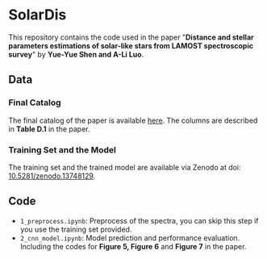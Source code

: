 # SolarDis
This repository contains the code used in the paper "**Distance and stellar parameters estimations of solar-like stars from LAMOST spectroscopic 
survey**" by **Yue-Yue Shen and A-Li Luo**.

## Data
### Final Catalog
The final catalog of the paper is available [here](https://nadc.china-vo.org/res/r101400/). 
The columns are described in **Table D.1** in the paper.

### Training Set and the Model
The training set and the trained model are available via Zenodo at doi: [10.5281/zenodo.13748129](https://zenodo.org/doi/10.5281/zenodo.13748129).

## Code
- `1_preprocess.ipynb`: Preprocess of the spectra, you can skip this step if you use the training set provided.
- `2_cnn_model.ipynb`: Model prediction and performance evaluation. Including the codes for **Figure 5, Figure 6** and **Figure 7** in the paper.
